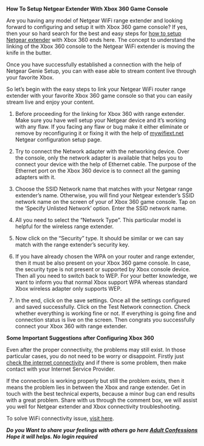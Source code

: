 <b>How To Setup Netgear Extender With Xbox 360 Game Console</b>

Are you having any model of Netgear WiFi range extender and looking forward to configuring and setup it with Xbox 360 game console? If yes, then your so hard search for the best and easy steps for <a href="https://mywifiextlog.net/netgear-extender-setup/" rel="dofollow">how to setup Netgear extender</a> with Xbox 360 ends here. The concept to understand the linking of the Xbox 360 console to the Netgear WiFi extender is moving the knife in the butter.

Once you have successfully established a connection with the help of Netgear Genie Setup, you can with ease able to stream content live through your favorite Xbox.

So let’s begin with the easy steps to link your Netgear WiFi router range extender with your favorite Xbox 360 game console so that you can easily stream live and enjoy your content.

1.  Before proceeding for the linking for Xbox 360 with range extender. Make sure you have well setup your Netgear device and it’s working with any flaw. If you facing any flaw or bug make it either eliminate or remove by reconfiguring it or fixing it with the help of <a href="https://mywifiextlog.net/">mywifiext.net</a> Netgear configuration setup page.

2.  Try to connect the Network adapter with the networking device. Over the console, only the network adapter is available that helps you to connect your device with the help of Ethernet cable. The purpose of the Ethernet port on the Xbox 360 device is to connect all the gaming adapters with it.

3.  Choose the SSID Network name that matches with your Netgear range extender’s name. Otherwise, you will find your Netgear extender’s SSID network name on the screen of your of Xbox 360 game console. Tap on the ‘Specify Unlisted Network’ option. Enter the SSID network name.

4.  All you need to select the “Network Type”. This particular model is helpful for the wireless range extender.

5.  Now click on the “Security” type. It should be similar or we can say match with the range extender’s security key.

6.  If you have already chosen the WPA on your router and range extender, then it must be also present on your Xbox 360 game console. In case, the security type is not present or supported by Xbox console device. Then all you need to switch back to WEP. For your better knowledge, we want to inform you that normal Xbox support WPA whereas standard Xbox wireless adapter only supports WEP.

7.  In the end, click on the save settings. Once all the settings configured and saved successfully. Click on the Test Network connection. Check whether everything is working fine or not. If everything is going fine and connection status is live on the screen. Then congrats you successfully connect your Xbox 360 with range extender.

<b>Some Important Suggestions after Configuring Xbox 360</b>

Even after the proper connectivity, the problems may still exist. In those particular cases, you do not need to be worry or disappoint. Firstly just <a href="https://mywifiextlog.net/wifi-extender-not-connecting-to-internet-troubleshooting-guide/">check the internet connectivity</a> and if there is some problem, then make contact with your Internet Service Provider.

If the connection is working properly but still the problem exists, then it means the problem lies in between the Xbox and range extender. Get in touch with the best technical experts, because a minor bug can end results with a great problem. Share with us through the comment box, we will assist you well for Netgear extender and Xbox connectivity troubleshooting.

To solve WiFi connectivity issue, <a href="https://spalding-labs.com/community/field_trial/w/wiki/657.solved-connectivity-issues-to-mywifiext-net.aspx">visit here</a>.

<b><i>Do you Want to share your feelings with others go here <a href="https://vigyaa.io/anonymous-confessions">Adult Confessions</a> Hope it will helps. No login required</i></b>
